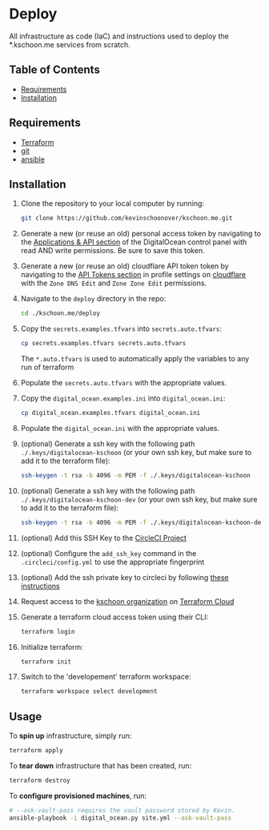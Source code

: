 # Deploy
All infrastructure as code (IaC) and instructions used to deploy the
\*.kschoon.me services from scratch.

## Table of Contents
+ [Requirements](#requirements)
+ [Installation](#installation)

## Requirements
+ [Terraform](https://www.terraform.io/docs/index.html)
+ [git](https://git-scm.com/downloads)
+ [ansible](https://docs.ansible.com/ansible/latest/installation_guide/intro_installation.html)

## Installation
1. Clone the repository to your local computer by running: 
    ```bash
    git clone https://github.com/kevinschoonover/kschoon.me.git
    ```

2. Generate a new (or reuse an old) personal access token by navigating to the
   [Applications & API section](https://cloud.digitalocean.com/account/api) of
   the DigitalOcean control panel with read AND write permissions. Be sure to
   save this token.

2. Generate a new (or reuse an old) cloudflare API token token by navigating to
   the [API Tokens section](https://dash.cloudflare.com/profile/api-tokens) in
   profile settings on [cloudflare](https://dash.cloudflare.com/) with the `Zone
   DNS Edit` and `Zone Zone Edit` permissions.
   
3. Navigate to the `deploy` directory in the repo:
    ```bash
    cd ./kschoon.me/deploy
    ```

3. Copy the `secrets.examples.tfvars` into `secrets.auto.tfvars`:
    ```bash
    cp secrets.examples.tfvars secrets.auto.tfvars
    ```

   The `*.auto.tfvars` is used to automatically apply the variables to any run
   of terraform

4. Populate the `secrets.auto.tfvars` with the appropriate values.

5. Copy the `digital_ocean.examples.ini` into `digital_ocean.ini`:
    ```bash
    cp digital_ocean.examples.tfvars digital_ocean.ini
    ```

6. Populate the `digital_ocean.ini` with the appropriate values.

7. (optional) Generate a ssh key with the following path
   `./.keys/digitalocean-kschoon` (or your own ssh key, but make sure to add it
   to the terraform file):
    ```bash
    ssh-keygen -t rsa -b 4096 -m PEM -f ./.keys/digitalocean-kschoon
    ```

7. (optional) Generate a ssh key with the following path
   `./.keys/digitalocean-kschoon-dev` (or your own ssh key, but make sure to add it
   to the terraform file):
    ```bash
    ssh-keygen -t rsa -b 4096 -m PEM -f ./.keys/digitalocean-kschoon-dev
    ```

8. (optional) Add this SSH Key to the [CircleCI
   Project](https://circleci.com/gh/kevinschoonover/kschoon.me/edit#ssh)

9. (optional) Configure the `add_ssh_key` command in the `.circleci/config.yml`
   to use the appropriate fingerprint

10. (optional) Add the ssh private key to circleci by following 
    [these instructions](https://circleci.com/docs/2.0/add-ssh-key/#steps)

7. Request access to the [kschoon organization](https://app.terraform.io/app/kschoon/workspaces) 
   on [Terraform Cloud](https://app.terraform.io)

8. Generate a terraform cloud access token using their CLI:
    ```bash
    terraform login
    ```

9. Initialize terraform:
    ```bash
    terraform init
    ```

10. Switch to the 'developement' terraform workspace:
    ```bash
    terraform workspace select development
    ```

## Usage
To **spin up** infrastructure, simply run:
```bash
terraform apply
```

To **tear down** infrastructure that has been created, run:
```bash
terraform destroy
```

To **configure provisioned machines**, run:
```bash
# --ask-vault-pass requires the vault password stored by Kevin.
ansible-playbook -i digital_ocean.py site.yml --ask-vault-pass
```
